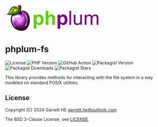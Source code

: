 ![Logo](https://raw.githubusercontent.com/phplum/phplum.github.io/main/images/phplum.png)

# phplum-fs

![License](https://img.shields.io/github/license/phplum/phplum-fs)
![PHP Version](https://img.shields.io/packagist/dependency-v/phplum/fs/php)
![GitHub Action](https://img.shields.io/github/actions/workflow/status/phplum/phplum-fs/ubuntu-latest.yml)
![Packagist Version](https://img.shields.io/packagist/v/phplum/fs)
![Packagist Downloads](https://img.shields.io/packagist/dt/phplum/fs)
![Packagist Stars](https://img.shields.io/packagist/stars/phplum/fs)

This library provides methods for interacting with the file system in a way
modeled on standard POSIX utilities.

## License

Copyright (C) 2024 Garrett HE <garrett.he@outlook.com>

The BSD 3-Clause License, see [LICENSE](./LICENSE).
